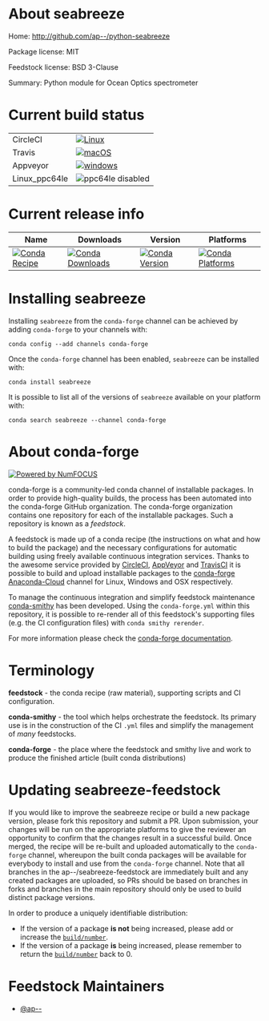 About seabreeze
===============

Home: http://github.com/ap--/python-seabreeze

Package license: MIT

Feedstock license: BSD 3-Clause

Summary: Python module for Ocean Optics spectrometer



Current build status
====================


<table><tr>
    <td>CircleCI</td>
    <td>
      <a href="https://circleci.com/gh/ap--/python-seabreeze-feedstock">
        <img alt="Linux" src="https://img.shields.io/circleci/project/github/ap--/python-seabreeze-feedstock/master.svg?label=Linux">
      </a>
    </td>
  </tr><tr>
    <td>Travis</td>
    <td>
      <a href="https://travis-ci.org/ap--/python-seabreeze-feedstock">
        <img alt="macOS" src="https://img.shields.io/travis/ap--/python-seabreeze-feedstock/master.svg?label=macOS">
      </a>
    </td>
  </tr><tr>
    <td>Appveyor</td>
    <td>
      <a href="https://ci.appveyor.com/project/ap--/python-seabreeze-feedstock/branch/master">
        <img alt="windows" src="https://img.shields.io/appveyor/ci/ap--/python-seabreeze-feedstock/master.svg?label=Windows">
      </a>
    </td>
  </tr>
  <tr>
    <td>Linux_ppc64le</td>
    <td>
      <img src="https://img.shields.io/badge/ppc64le-disabled-lightgrey.svg" alt="ppc64le disabled">
    </td>
  </tr>
</table>

Current release info
====================

| Name | Downloads | Version | Platforms |
| --- | --- | --- | --- |
| [![Conda Recipe](https://img.shields.io/badge/recipe-seabreeze-green.svg)](https://anaconda.org/conda-forge/seabreeze) | [![Conda Downloads](https://img.shields.io/conda/dn/conda-forge/seabreeze.svg)](https://anaconda.org/conda-forge/seabreeze) | [![Conda Version](https://img.shields.io/conda/vn/conda-forge/seabreeze.svg)](https://anaconda.org/conda-forge/seabreeze) | [![Conda Platforms](https://img.shields.io/conda/pn/conda-forge/seabreeze.svg)](https://anaconda.org/conda-forge/seabreeze) |

Installing seabreeze
====================

Installing `seabreeze` from the `conda-forge` channel can be achieved by adding `conda-forge` to your channels with:

```
conda config --add channels conda-forge
```

Once the `conda-forge` channel has been enabled, `seabreeze` can be installed with:

```
conda install seabreeze
```

It is possible to list all of the versions of `seabreeze` available on your platform with:

```
conda search seabreeze --channel conda-forge
```


About conda-forge
=================

[![Powered by NumFOCUS](https://img.shields.io/badge/powered%20by-NumFOCUS-orange.svg?style=flat&colorA=E1523D&colorB=007D8A)](http://numfocus.org)

conda-forge is a community-led conda channel of installable packages.
In order to provide high-quality builds, the process has been automated into the
conda-forge GitHub organization. The conda-forge organization contains one repository
for each of the installable packages. Such a repository is known as a *feedstock*.

A feedstock is made up of a conda recipe (the instructions on what and how to build
the package) and the necessary configurations for automatic building using freely
available continuous integration services. Thanks to the awesome service provided by
[CircleCI](https://circleci.com/), [AppVeyor](https://www.appveyor.com/)
and [TravisCI](https://travis-ci.org/) it is possible to build and upload installable
packages to the [conda-forge](https://anaconda.org/conda-forge)
[Anaconda-Cloud](https://anaconda.org/) channel for Linux, Windows and OSX respectively.

To manage the continuous integration and simplify feedstock maintenance
[conda-smithy](https://github.com/conda-forge/conda-smithy) has been developed.
Using the ``conda-forge.yml`` within this repository, it is possible to re-render all of
this feedstock's supporting files (e.g. the CI configuration files) with ``conda smithy rerender``.

For more information please check the [conda-forge documentation](https://conda-forge.org/docs/).

Terminology
===========

**feedstock** - the conda recipe (raw material), supporting scripts and CI configuration.

**conda-smithy** - the tool which helps orchestrate the feedstock.
                   Its primary use is in the construction of the CI ``.yml`` files
                   and simplify the management of *many* feedstocks.

**conda-forge** - the place where the feedstock and smithy live and work to
                  produce the finished article (built conda distributions)


Updating seabreeze-feedstock
============================

If you would like to improve the seabreeze recipe or build a new
package version, please fork this repository and submit a PR. Upon submission,
your changes will be run on the appropriate platforms to give the reviewer an
opportunity to confirm that the changes result in a successful build. Once
merged, the recipe will be re-built and uploaded automatically to the
`conda-forge` channel, whereupon the built conda packages will be available for
everybody to install and use from the `conda-forge` channel.
Note that all branches in the ap--/seabreeze-feedstock are
immediately built and any created packages are uploaded, so PRs should be based
on branches in forks and branches in the main repository should only be used to
build distinct package versions.

In order to produce a uniquely identifiable distribution:
 * If the version of a package **is not** being increased, please add or increase
   the [``build/number``](https://conda.io/docs/user-guide/tasks/build-packages/define-metadata.html#build-number-and-string).
 * If the version of a package **is** being increased, please remember to return
   the [``build/number``](https://conda.io/docs/user-guide/tasks/build-packages/define-metadata.html#build-number-and-string)
   back to 0.

Feedstock Maintainers
=====================

* [@ap--](https://github.com/ap--/)

